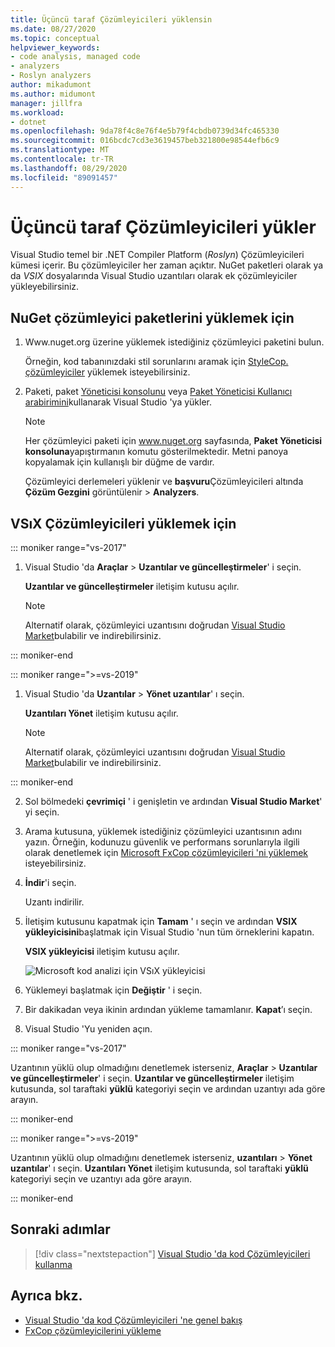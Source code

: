 ```yaml
---
title: Üçüncü taraf Çözümleyicileri yüklensin
ms.date: 08/27/2020
ms.topic: conceptual
helpviewer_keywords:
- code analysis, managed code
- analyzers
- Roslyn analyzers
author: mikadumont
ms.author: midumont
manager: jillfra
ms.workload:
- dotnet
ms.openlocfilehash: 9da78f4c8e76f4e5b79f4cbdb0739d34fc465330
ms.sourcegitcommit: 016bcdc7cd3e3619457beb321800e98544efb6c9
ms.translationtype: MT
ms.contentlocale: tr-TR
ms.lasthandoff: 08/29/2020
ms.locfileid: "89091457"
---
```

# <a name="install-third-party-analyzers"></a>Üçüncü taraf Çözümleyicileri yükler

Visual Studio temel bir .NET Compiler Platform (*Roslyn*) Çözümleyicileri kümesi içerir. Bu çözümleyiciler her zaman açıktır. NuGet paketleri olarak ya da *VSIX* dosyalarında Visual Studio uzantıları olarak ek çözümleyiciler yükleyebilirsiniz.

## <a name="to-install-nuget-analyzer-packages"></a>NuGet çözümleyici paketlerini yüklemek için

1. Www.nuget.org üzerine yüklemek istediğiniz çözümleyici paketini bulun.

   Örneğin, kod tabanınızdaki stil sorunlarını aramak için [StyleCop. çözümleyiciler](https://www.nuget.org/packages/stylecop.analyzers/) yüklemek isteyebilirsiniz.

2. Paketi, paket [Yöneticisi konsolunu](/nuget/quickstart/install-and-use-a-package-in-visual-studio#package-manager-console) veya [Paket Yöneticisi Kullanıcı arabirimini](/nuget/quickstart/install-and-use-a-package-in-visual-studio#package-manager-console)kullanarak Visual Studio 'ya yükler.

   > [!NOTE]
   > Her çözümleyici paketi için www.nuget.org sayfasında, **Paket Yöneticisi konsoluna**yapıştırmanın komutu gösterilmektedir. Metni panoya kopyalamak için kullanışlı bir düğme de vardır.

   Çözümleyici derlemeleri yüklenir ve **başvuru**Çözümleyicileri altında **Çözüm Gezgini** görüntülenir  >  **Analyzers**.

## <a name="to-install-vsix-analyzers"></a>VSıX Çözümleyicileri yüklemek için

::: moniker range="vs-2017"

1. Visual Studio 'da **Araçlar** > **Uzantılar ve güncelleştirmeler**' i seçin.

   **Uzantılar ve güncelleştirmeler** iletişim kutusu açılır.

   > [!NOTE]
   > Alternatif olarak, çözümleyici uzantısını doğrudan [Visual Studio Market](https://marketplace.visualstudio.com)bulabilir ve indirebilirsiniz.

::: moniker-end

::: moniker range=">=vs-2019"

1. Visual Studio 'da **Uzantılar** > **Yönet uzantılar**' ı seçin.

   **Uzantıları Yönet** iletişim kutusu açılır.

   > [!NOTE]
   > Alternatif olarak, çözümleyici uzantısını doğrudan [Visual Studio Market](https://marketplace.visualstudio.com)bulabilir ve indirebilirsiniz.

::: moniker-end

2. Sol bölmedeki **çevrimiçi** ' i genişletin ve ardından **Visual Studio Market**' yi seçin.

3. Arama kutusuna, yüklemek istediğiniz çözümleyici uzantısının adını yazın. Örneğin, kodunuzu güvenlik ve performans sorunlarıyla ilgili olarak denetlemek için [Microsoft FxCop çözümleyicileri 'ni yüklemek](install-fxcop-analyzers.md#vsix) isteyebilirsiniz.

4. **İndir**'i seçin.

   Uzantı indirilir.

5. İletişim kutusunu kapatmak için **Tamam** ' ı seçin ve ardından **VSIX yükleyicisini**başlatmak için Visual Studio 'nun tüm örneklerini kapatın.

   **VSIX yükleyicisi** iletişim kutusu açılır.

   ![Microsoft kod analizi için VSıX yükleyicisi](media/vsix-installer-code-analysis.png)

6. Yüklemeyi başlatmak için **Değiştir** ' i seçin.

7. Bir dakikadan veya ikinin ardından yükleme tamamlanır. **Kapat**’ı seçin.

8. Visual Studio 'Yu yeniden açın.

::: moniker range="vs-2017"

Uzantının yüklü olup olmadığını denetlemek isterseniz, **Araçlar**  >  **Uzantılar ve güncelleştirmeler**' i seçin. **Uzantılar ve güncelleştirmeler** iletişim kutusunda, sol taraftaki **yüklü** kategoriyi seçin ve ardından uzantıyı ada göre arayın.

::: moniker-end

::: moniker range=">=vs-2019"

Uzantının yüklü olup olmadığını denetlemek isterseniz, **uzantıları**  >  **Yönet uzantılar**' ı seçin. **Uzantıları Yönet** iletişim kutusunda, sol taraftaki **yüklü** kategoriyi seçin ve uzantıyı ada göre arayın.

::: moniker-end

## <a name="next-steps"></a>Sonraki adımlar

> [!div class="nextstepaction"]
> [Visual Studio 'da kod Çözümleyicileri kullanma](../code-quality/use-roslyn-analyzers.md)

## <a name="see-also"></a>Ayrıca bkz.

- [Visual Studio 'da kod Çözümleyicileri 'ne genel bakış](../code-quality/roslyn-analyzers-overview.md)
- [FxCop çözümleyicilerini yükleme](../code-quality/install-fxcop-analyzers.md)
